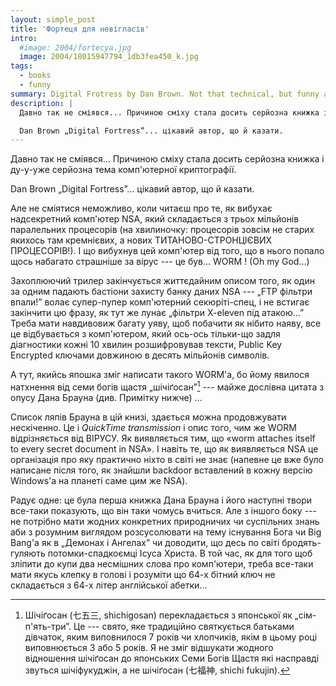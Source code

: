```yaml
---
layout: simple_post
title: 'Фортеця для невігласів'
intro:
  #image: 2004/fortecya.jpg
  image: 2004/18015947794_1db3fea450_k.jpg
tags:
  - books
  - funny
summary: Digital Frotress by Dan Brown. Not that technical, but funny anyway
description: |
  Давно так не сміявся... Причиною сміху стала досить серйозна книжка і ду-у-уже серйозна тема комп'ютерної криптографії.

  Dan Brown „Digital Fortress”... цікавий автор, що й казати.
---
```


Давно так не сміявся... Причиною сміху стала досить серйозна книжка і ду-у-уже серйозна тема комп'ютерної криптографії.

Dan Brown „Digital Fortress”... цікавий автор, що й казати.

Але не сміятися неможливо, коли читаєш про те, як вибухає надсекретний комп'ютер NSA, який складається з трьох мільйонів паралельних процесорів (на хвилиночку: процесорів зовсім не старих якихось там кремнієвих, а нових ТИТАНОВО-СТРОНЦІЄВИХ ПРОЦЕСОРІВ!). І що вибухнув цей комп'ютер від того, що в нього попало щось набагато страшніше за вірус --- це був... WORM ! (Oh my God...)

Захоплюючий трилер закінчується життєдайним описом того, як один за одним падають бастіони захисту банку даних NSA --- „FTP фільтри впали!” волає супер-пупер комп'ютерний секюріті-спец, і не встигає закінчити цю фразу, як тут же лунає „фільтри X-eleven під атакою...” Треба мати навдивовиж багату уяву, щоб побачити як нібито наяву, все це відбувається з комп'ютером, який ось-ось тільки-що задля діагностики кожні 10 хвилин розшифровував тексти, Public Key Encrypted ключами довжиною в десять мільйонів символів.

А тут, якийсь япошка зміг написати такого WORM'а, бо йому явилося натхнення від семи богів щастя „шічіґосан”[^1] --- майже дослівна цитата з опусу Дана Брауна (див. Примітку нижче) ...

Список ляпів Брауна в цій книзі, здається можна продовжувати нескіченно. Це і *QuickTime transmission* і опис того, чим же WORM відрізняється від ВІРУСУ. Як виявляється тим, що «worm attaches itself to every secret document in NSA». І навіть те, що як виявляється NSA це організація про яку практично ніхто в світі не знає (напевне це вже було написане після того, як знайшли backdoor вставлений в кожну версію Windows'а на планеті саме цим же NSA).

Радує одне: це була перша книжка Дана Брауна і його наступні твори все-таки показують, що він таки чомусь вчиться. Але з іншого боку --- не потрібно мати жодних конкретних природничих чи суспільних знань аби з розумним виглядом розсусолювати на тему існування Бога чи Big Bang'а як в „Демонах і Ангелах” чи доводити, що десь по світі бродять-гуляють потомки-спадкоємці Ісуса Христа. В той час, як для того щоб зліпити до купи два несмішних слова про комп'ютери, треба все-таки мати якусь клепку в голові і розуміти що 64-х бітний ключ не складається з 64-х літер англійської абетки...


[^1]: Шічіґосан (七五三, shichigosan) перекладається з японської як „сім-п'ять-три”. Це --- свято, яке традиційно святкується батьками дівчаток, яким виповнилося 7 років чи хлопчиків, якім в цьому році виповнюється 3 або 5 років. Я не зміг відшукати жодного відношення  шічіґосан до японських Семи Богів Щастя які насправді звуться шічіфукуджін, а не шічіґосан (七福神, shichi fukujin).
